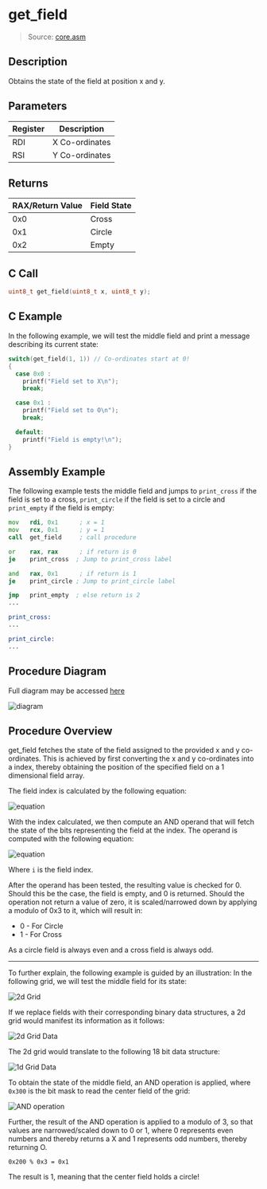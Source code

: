# get_field
> Source: [core.asm](/src/core.asm)

## Description

Obtains the state of the field at position x and y.

## Parameters
|Register|Description   |
|--------|--------------|
|RDI     |X Co-ordinates|
|RSI     |Y Co-ordinates|

## Returns

|RAX/Return Value|Field State|
|----------------|-----------|
|0x0             |Cross      |
|0x1             |Circle     |
|0x2             |Empty      |

## C Call
```C
uint8_t get_field(uint8_t x, uint8_t y);
```

## C Example

In the following example, we will test the middle field and print a message describing its current state:

```c
switch(get_field(1, 1)) // Co-ordinates start at 0!
{
  case 0x0 :
    printf("Field set to X\n");
    break;

  case 0x1 :
    printf("Field set to O\n");
    break;

  default:
    printf("Field is empty!\n");
}
```

## Assembly Example

The following example tests the middle field and jumps to `print_cross` if the field is set to a cross, `print_circle` if the field is set to a circle and `print_empty` if the field is empty:  

```asm
mov   rdi, 0x1      ; x = 1
mov   rcx, 0x1      ; y = 1
call  get_field     ; call procedure

or    rax, rax      ; if return is 0
je    print_cross  ; Jump to print_cross label

and   rax, 0x1      ; if return is 1
je    print_circle ; Jump to print_circle label

jmp   print_empty  ; else return is 2
...

print_cross:
...

print_circle:
...

```

## Procedure Diagram

Full diagram may be accessed [here](https://www.lucidchart.com/invitations/accept/56fde1e4-1f53-4847-8476-b57ba5f7ea9a)

![diagram](img/get_field.png)

## Procedure Overview

get_field fetches the state of the field assigned to the provided x and y co-ordinates. This is achieved by first converting the x and y co-ordinates into a index, thereby obtaining the position of the specified field on a 1 dimensional field array.

The field index is calculated by the following equation:

![equation](img/index_equ.png)

With the index calculated, we then compute an AND operand that will fetch the state of the bits representing the field at the index. The operand is computed with the following equation:

![equation](img/get_field_equ.png)

Where `i` is the field index.

After the operand has been tested, the resulting value is checked for 0. Should this be the case, the field is empty, and 0 is returned. Should the operation not return a value of zero, it is scaled/narrowed down by applying a modulo of 0x3 to it, which will result in:

- 0 - For Circle
- 1 - For Cross

As a circle field is always even and a cross field is always odd.

---

To further explain, the following example is guided by an illustration:
In the following grid, we will test the middle field for its state:

![2d Grid](img/get_field_2d.png)

If we replace fields with their corresponding binary data structures, a 2d grid would manifest its information as it follows:

![2d Grid Data](img/get_field_2d_data.png)

The 2d grid would translate to the following 18 bit data structure:

![1d Grid Data](img/get_field_1d.png)

To obtain the state of the middle field, an AND operation is applied, where `0x300` is the bit mask to read the center field of the grid:

![AND operation](img/get_field_and.png)

Further, the result of the AND operation is applied to a modulo of 3, so that values are narrowed/scaled down to 0 or 1, where 0 represents even numbers and thereby returns a X and 1 represents odd numbers, thereby returning O.

```
0x200 % 0x3 = 0x1
```

The result is 1, meaning that the center field holds a circle!
